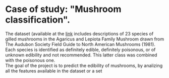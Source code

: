 # Case of study: "Mushroom classification".

The dataset (available at the [link](https://www.kaggle.com/datasets/uciml/mushroom-classification/data) includes descriptions of 23 species of gilled mushrooms in the Agaricus and Lepiota Family Mushroom drawn from The Audubon Society Field Guide to North American Mushrooms (1981). Each species is identified as definitely edible, definitely poisonous, or of unknown edibility and not recommended. This latter class was combined with the poisonous one.\
The goal of the project is to predict the edibility of mushrooms, by analizing all the features available in the dataset or a set 
